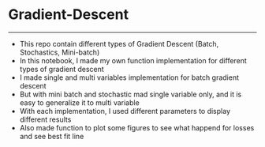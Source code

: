 # Gradient-Descent
***
* This repo contain different types of Gradient Descent (Batch, Stochastics, Mini-batch) <br>
* In this notebook, I made my own function implementation for different types of gradient descent <br> 
* I made single and multi variables implementation for batch gradient descent <br>
* But with mini batch and stochastic mad single variable only, and it is easy to generalize it to multi variable <br>
* With each implementation, I used different parameters to display different results
* Also made function to plot some figures to see what happend for losses and see best fit line
